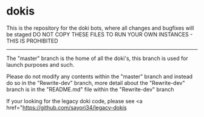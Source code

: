 # dokis
This is the repository for the doki bots, where all changes and bugfixes will be staged
DO NOT COPY THESE FILES TO RUN YOUR OWN INSTANCES - THIS IS PROHIBITED


----------------------------------------------------------------------------------------------

The "master" branch is the home of all the doki's, this branch is used for launch purposes and such.

Please do not modify any contents within the "master" branch and instead do so in the "Rewrite-dev" branch, more detail about the "Rewrite-dev" branch is in the "README.md" file within the "Rewrite-dev" branch


If your looking for the legacy doki code, please see
<a href="https://github.com/sayori34/legacy-dokis
